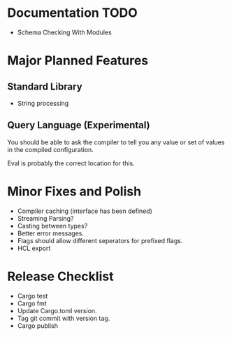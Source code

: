 # Documentation TODO

* Schema Checking With Modules

# Major Planned Features

## Standard Library

* String processing

## Query Language (Experimental)

You should be able to ask the compiler to tell you any value or set of values in the
compiled configuration.

Eval is probably the correct location for this.

# Minor Fixes and Polish

* Compiler caching (interface has been defined)
* Streaming Parsing?
* Casting between types?
* Better error messages.
* Flags should allow different seperators for prefixed flags.
* HCL export

# Release Checklist

* Cargo test
* Cargo fmt
* Update Cargo.toml version.
* Tag git commit with version tag.
* Cargo publish